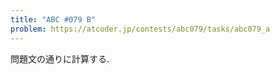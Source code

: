 ```yaml
---
title: "ABC #079 B"
problem: https://atcoder.jp/contests/abc079/tasks/abc079_a
---
```

問題文の通りに計算する.
